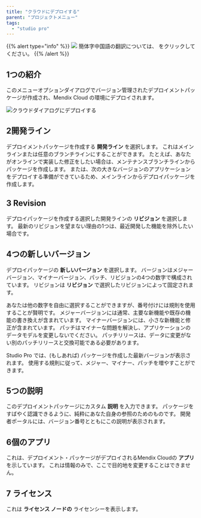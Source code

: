 ```yaml
---
title: "クラウドにデプロイする"
parent: "プロジェクトメニュー"
tags:
  - "studio pro"
---
```


{{% alert type="info" %}}
<img src="attachments/chinese-translation/china.png" style="display: inline-block; margin: 0" /> 簡体字中国語の翻訳については、 [<unk> <unk> <unk>](https://cdn.mendix.tencent-cloud.com/documentation/refguide8/deploy-to-the-cloud-dialog.pdf) をクリックしてください。
{{% /alert %}}

## 1つの紹介

このメニューオプションダイアログでバージョン管理されたデプロイメントパッケージが作成され、Mendix Cloud の環境にデプロイされます。

![クラウドダイアログにデプロイする](attachments/project-menu/deploy-to-the-cloud.png)

## 2開発ライン

デプロイメントパッケージを作成する **開発ライン** を選択します。 これはメインラインまたは任意のブランチラインにすることができます。 たとえば、あなたがオンラインで実装した修正をしたい場合は、メンテナンスブランチラインからパッケージを作成します。 または、次の大きなバージョンのアプリケーションをデプロイする準備ができているため、メインラインからデプロイパッケージを作成します。

## 3 Revision

デプロイパッケージを作成する選択した開発ラインの **リビジョン** を選択します。 最新のリビジョンを望まない理由の1つは、最近開発した機能を除外したい場合です。

## 4つの新しいバージョン

デプロイパッケージの **新しいバージョン** を選択します。 バージョンはメジャーバージョン、マイナーバージョン、パッチ、リビジョンの4つの数字で構成されています。 リビジョンは **リビジョン** で選択したリビジョンによって固定されます。

あなたは他の数字を自由に選択することができますが、番号付けには規則を使用することが賢明です。 メジャーバージョンには通常、主要な新機能や既存の機能の書き換えが含まれています。 マイナーバージョンには、小さな新機能と修正が含まれています。 パッチはマイナーな問題を解決し、アプリケーションのデータモデルを変更しないでください。 パッチリリースは、データに変更がない別のパッチリリースと交換可能である必要があります。

Studio Pro では、(もしあれば) パッケージを作成した最新バージョンが表示されます。 使用する規則に従って、メジャー、マイナー、パッチを増やすことができます。

## 5つの説明

このデプロイメントパッケージにカスタム **説明** を入力できます。 パッケージをすばやく認識できるように、純粋にあなた自身の参照のためのものです。 開発者ポータルには、バージョン番号とともにこの説明が表示されます。

## 6個のアプリ

これは、デプロイメント・パッケージがデプロイされるMendix Cloudの **アプリ** を示しています。 これは情報のみで、ここで目的地を変更することはできません。

## 7 ライセンス

これは **ライセンス ノードの** ライセンシーを表示します。

